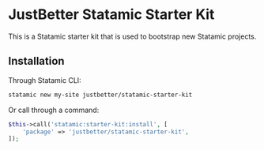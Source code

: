 # JustBetter Statamic Starter Kit

This is a Statamic starter kit that is used to bootstrap new Statamic projects.

## Installation

Through Statamic CLI:

```bash
statamic new my-site justbetter/statamic-starter-kit
```

Or call through a command:

```php
$this->call('statamic:starter-kit:install', [
    'package' => 'justbetter/statamic-starter-kit',
]);
```

